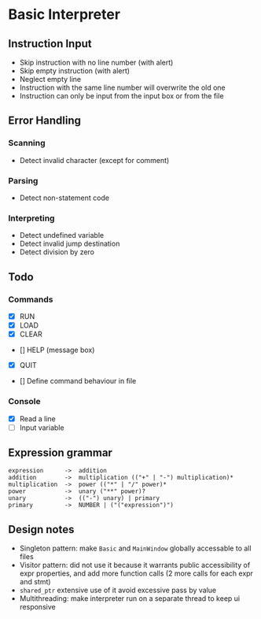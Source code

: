 # Basic Interpreter

## Instruction Input

- Skip instruction with no line number (with alert)
- Skip empty instruction (with alert)
- Neglect empty line
- Instruction with the same line number will overwrite the old one
- Instruction can only be input from the input box or from the file

## Error Handling

### Scanning

- Detect invalid character (except for comment)

### Parsing

- Detect non-statement code

### Interpreting

- Detect undefined variable
- Detect invalid jump destination
- Detect division by zero

## Todo

### Commands

- [x] RUN
- [x] LOAD
- [x] CLEAR
- [] HELP (message box)
- [x] QUIT
- [] Define command behaviour in file

### Console

- [x] Read a line
- [ ] Input variable

## Expression grammar

```text
expression      ->  addition
addition        ->  multiplication (("+" | "-") multiplication)*
multiplication  ->  power (("*" | "/" power)*
power           ->  unary ("**" power)?
unary           ->  (("-") unary) | primary
primary         ->  NUMBER | ("("expression")")
```

## Design notes

- Singleton pattern: make `Basic` and `MainWindow` globally accessable to all files
- Visitor pattern: did not use it because it warrants public accessibility of expr properties, and add more function calls (2 more calls for each expr and stmt)
- `shared_ptr` extensive use of it avoid excessive pass by value
- Multithreading: make interpreter run on a separate thread to keep ui responsive

